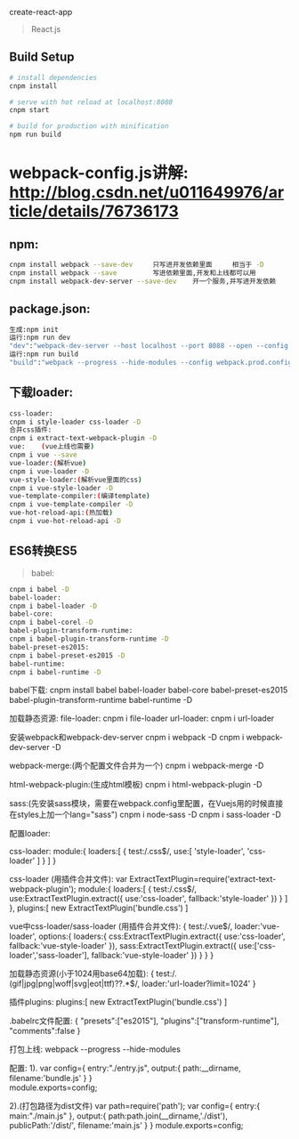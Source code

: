 
 create-react-app

>  React.js 

## Build Setup

``` bash
# install dependencies
cnpm install

# serve with hot reload at localhost:8080
cnpm start

# build for production with minification
npm run build
```
# webpack-config.js讲解: http://blog.csdn.net/u011649976/article/details/76736173


## npm:
``` bash
cnpm install webpack --save-dev		只写进开发依赖里面  	  相当于 -D
cnpm install webpack --save			写进依赖里面,开发和上线都可以用
cnpm install webpack-dev-server --save-dev	  开一个服务,并写进开发依赖
```

## package.json:
``` bash
生成:npm init
运行:npm run dev
"dev":"webpack-dev-server --host localhost --port 8088 --open --config webpack.config.js"
运行:npm run build
"build":"webpack --progress --hide-modules --config webpack.prod.config.js"
```

## 下载loader:
``` bash
css-loader:
cnpm i style-loader css-loader -D 	
合并css插件:
cnpm i extract-text-webpack-plugin -D
vue:	(vue上线也需要)
cnpm i vue --save		
vue-loader:(解析vue)
cnpm i vue-loader -D
vue-style-loader:(解析vue里面的css)
cnpm i vue-style-loader -D
vue-template-compiler:(编译template)
cnpm i vue-template-compiler -D
vue-hot-reload-api:(热加载)
cnpm i vue-hot-reload-api -D
```

## ES6转换ES5
> babel:
``` bash
cnpm i babel -D
babel-loader:
cnpm i babel-loader -D
babel-core:
cnpm i babel-corel -D
babel-plugin-transform-runtime:
cnpm i babel-plugin-transform-runtime -D
babel-preset-es2015:
cnpm i babel-preset-es2015 -D
babel-runtime:
cnpm i babel-runtime -D
```

babel下载:
cnpm install babel babel-loader babel-core babel-preset-es2015 babel-plugin-transform-runtime babel-runtime -D


加载静态资源:
file-loader:
cnpm i file-loader
url-loader:
cnpm i url-loader

安装webpack和webpack-dev-server
cnpm i webpack -D
cnpm i webpack-dev-server -D

webpack-merge:(两个配置文件合并为一个)
cnpm i webpack-merge -D

html-webpack-plugin:(生成html模板)
cnpm i html-webpack-plugin -D

sass:(先安装sass模块，需要在webpack.config里配置，在Vuejs用的时候直接 在styles上加一个lang="sass")
cnpm i node-sass -D
cnpm i sass-loader -D

配置loader:

css-loader:
 module:{
		loaders:[
			{
				test:/\.css$/,
				use:[
					'style-loader',
					'css-loader'
				]
			}
		]
	}

css-loader (用插件合并文件):
var ExtractTextPlugin=require('extract-text-webpack-plugin');
module:{
		loaders:[
			{
				test:/\.css$/,
				use:ExtractTextPlugin.extract({
					use:'css-loader',
					fallback:'style-loader'
				})
			}
		]
	},
plugins:[
new ExtractTextPlugin('bundle.css')
]

vue中css-loader/sass-loader (用插件合并文件):
{
	test:/\.vue$/,
	loader:'vue-loader',
	options:{
		loaders:{
			css:ExtractTextPlugin.extract({
				use:'css-loader',
				fallback:'vue-style-loader'
			}),
			sass:ExtractTextPlugin.extract({
				use:['css-loader','sass-loader'],
				fallback:'vue-style-loader'
			})
		}
	}
}


加载静态资源(小于1024用base64加载):
{
	test:/\.(gif|jpg|png|woff|svg|eot|ttf)\??.*$/,
	loader:'url-loader?limit=1024'
}


插件plugins:
plugins:[
new ExtractTextPlugin('bundle.css')
]


.babelrc文件配置:
{
"presets":["es2015"],
"plugins":["transform-runtime"],
"comments":false
}



打包上线:
webpack --progress --hide-modules

配置:
1). 
      var config={
	entry:"./entry.js",
	output:{
		path:__dirname,
		filename:'bundle.js'
	}
}	
module.exports=config;


2).(打包路径为dist文件)
      var path=require('path');
var config={
	entry:{
		main:"./main.js"
	},
	output:{
		path:path.join(__dirname,'./dist'),
		publicPath:'/dist/',
		filename:'main.js'
	}
}
module.exports=config;

